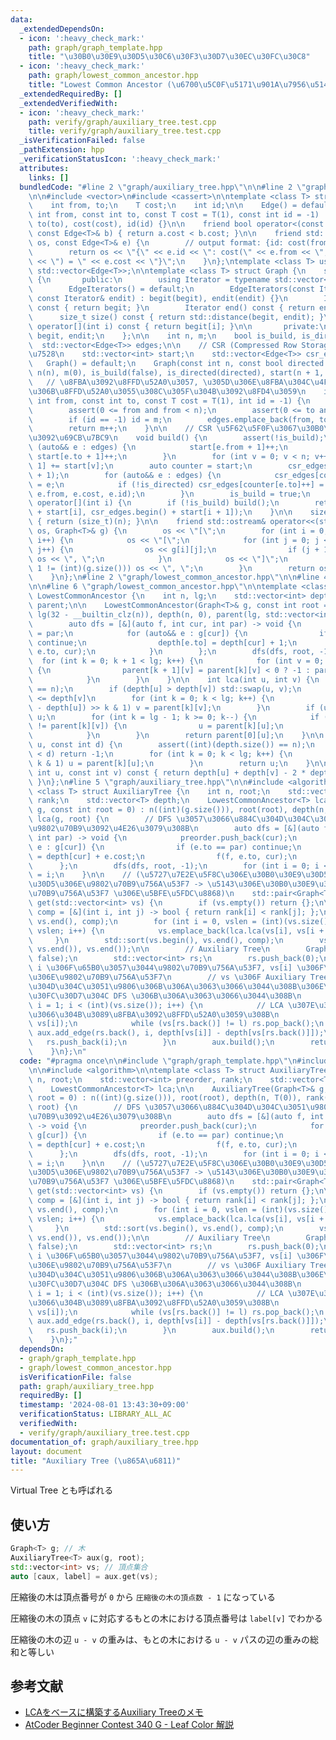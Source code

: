 ```yaml
---
data:
  _extendedDependsOn:
  - icon: ':heavy_check_mark:'
    path: graph/graph_template.hpp
    title: "\u30B0\u30E9\u30D5\u30C6\u30F3\u30D7\u30EC\u30FC\u30C8"
  - icon: ':heavy_check_mark:'
    path: graph/lowest_common_ancestor.hpp
    title: "Lowest Common Ancestor (\u6700\u5C0F\u5171\u901A\u7956\u5148)"
  _extendedRequiredBy: []
  _extendedVerifiedWith:
  - icon: ':heavy_check_mark:'
    path: verify/graph/auxiliary_tree.test.cpp
    title: verify/graph/auxiliary_tree.test.cpp
  _isVerificationFailed: false
  _pathExtension: hpp
  _verificationStatusIcon: ':heavy_check_mark:'
  attributes:
    links: []
  bundledCode: "#line 2 \"graph/auxiliary_tree.hpp\"\n\n#line 2 \"graph/graph_template.hpp\"\
    \n\n#include <vector>\n#include <cassert>\n\ntemplate <class T> struct Edge {\n\
    \    int from, to;\n    T cost;\n    int id;\n\n    Edge() = default;\n    Edge(const\
    \ int from, const int to, const T cost = T(1), const int id = -1) : from(from),\
    \ to(to), cost(cost), id(id) {}\n\n    friend bool operator<(const Edge<T>& a,\
    \ const Edge<T>& b) { return a.cost < b.cost; }\n\n    friend std::ostream& operator<<(std::ostream&\
    \ os, const Edge<T>& e) {\n        // output format: {id: cost(from, to) = cost}\n\
    \        return os << \"{\" << e.id << \": cost(\" << e.from << \", \" << e.to\
    \ << \") = \" << e.cost << \"}\";\n    }\n};\ntemplate <class T> using Edges =\
    \ std::vector<Edge<T>>;\n\ntemplate <class T> struct Graph {\n    struct EdgeIterators\
    \ {\n       public:\n        using Iterator = typename std::vector<Edge<T>>::iterator;\n\
    \        EdgeIterators() = default;\n        EdgeIterators(const Iterator& begit,\
    \ const Iterator& endit) : begit(begit), endit(endit) {}\n        Iterator begin()\
    \ const { return begit; }\n        Iterator end() const { return endit; }\n  \
    \      size_t size() const { return std::distance(begit, endit); }\n        Edge<T>&\
    \ operator[](int i) const { return begit[i]; }\n\n       private:\n        Iterator\
    \ begit, endit;\n    };\n\n    int n, m;\n    bool is_build, is_directed;\n  \
    \  std::vector<Edge<T>> edges;\n\n    // CSR (Compressed Row Storage) \u5F62\u5F0F\
    \u7528\n    std::vector<int> start;\n    std::vector<Edge<T>> csr_edges;\n\n \
    \   Graph() = default;\n    Graph(const int n, const bool directed = false) :\
    \ n(n), m(0), is_build(false), is_directed(directed), start(n + 1, 0) {}\n\n \
    \   // \u8FBA\u3092\u8FFD\u52A0\u3057, \u305D\u306E\u8FBA\u304C\u4F55\u756A\u76EE\
    \u306B\u8FFD\u52A0\u3055\u308C\u305F\u304B\u3092\u8FD4\u3059\n    int add_edge(const\
    \ int from, const int to, const T cost = T(1), int id = -1) {\n        assert(!is_build);\n\
    \        assert(0 <= from and from < n);\n        assert(0 <= to and to < n);\n\
    \        if (id == -1) id = m;\n        edges.emplace_back(from, to, cost, id);\n\
    \        return m++;\n    }\n\n    // CSR \u5F62\u5F0F\u3067\u30B0\u30E9\u30D5\
    \u3092\u69CB\u7BC9\n    void build() {\n        assert(!is_build);\n        for\
    \ (auto&& e : edges) {\n            start[e.from + 1]++;\n            if (!is_directed)\
    \ start[e.to + 1]++;\n        }\n        for (int v = 0; v < n; v++) start[v +\
    \ 1] += start[v];\n        auto counter = start;\n        csr_edges.resize(start.back()\
    \ + 1);\n        for (auto&& e : edges) {\n            csr_edges[counter[e.from]++]\
    \ = e;\n            if (!is_directed) csr_edges[counter[e.to]++] = Edge(e.to,\
    \ e.from, e.cost, e.id);\n        }\n        is_build = true;\n    }\n\n    EdgeIterators\
    \ operator[](int i) {\n        if (!is_build) build();\n        return EdgeIterators(csr_edges.begin()\
    \ + start[i], csr_edges.begin() + start[i + 1]);\n    }\n\n    size_t size() const\
    \ { return (size_t)(n); }\n\n    friend std::ostream& operator<<(std::ostream&\
    \ os, Graph<T>& g) {\n        os << \"[\";\n        for (int i = 0; i < (int)(g.size());\
    \ i++) {\n            os << \"[\";\n            for (int j = 0; j < (int)(g[i].size());\
    \ j++) {\n                os << g[i][j];\n                if (j + 1 != (int)(g[i].size()))\
    \ os << \", \";\n            }\n            os << \"]\";\n            if (i +\
    \ 1 != (int)(g.size())) os << \", \";\n        }\n        return os << \"]\";\n\
    \    }\n};\n#line 2 \"graph/lowest_common_ancestor.hpp\"\n\n#line 4 \"graph/lowest_common_ancestor.hpp\"\
    \n\n#line 6 \"graph/lowest_common_ancestor.hpp\"\n\ntemplate <class T> struct\
    \ LowestCommonAncestor {\n    int n, lg;\n    std::vector<int> depth;\n    std::vector<std::vector<int>>\
    \ parent;\n\n    LowestCommonAncestor(Graph<T>& g, const int root = 0) : n((int)(g.size())),\
    \ lg(32 - __builtin_clz(n)), depth(n, 0), parent(lg, std::vector<int>(n)) {\n\
    \        auto dfs = [&](auto f, int cur, int par) -> void {\n            parent[0][cur]\
    \ = par;\n            for (auto&& e : g[cur]) {\n                if (e.to == par)\
    \ continue;\n                depth[e.to] = depth[cur] + 1;\n                f(f,\
    \ e.to, cur);\n            }\n        };\n        dfs(dfs, root, -1);\n      \
    \  for (int k = 0; k + 1 < lg; k++) {\n            for (int v = 0; v < n; v++)\
    \ {\n                parent[k + 1][v] = parent[k][v] < 0 ? -1 : parent[k][parent[k][v]];\n\
    \            }\n        }\n    }\n\n    int lca(int u, int v) {\n        assert((int)(depth.size())\
    \ == n);\n        if (depth[u] > depth[v]) std::swap(u, v);\n        // depth[u]\
    \ <= depth[v]\n        for (int k = 0; k < lg; k++) {\n            if ((depth[v]\
    \ - depth[u]) >> k & 1) v = parent[k][v];\n        }\n        if (u == v) return\
    \ u;\n        for (int k = lg - 1; k >= 0; k--) {\n            if (parent[k][u]\
    \ != parent[k][v]) {\n                u = parent[k][u];\n                v = parent[k][v];\n\
    \            }\n        }\n        return parent[0][u];\n    }\n\n    int level_ancestor(int\
    \ u, const int d) {\n        assert((int)(depth.size()) == n);\n        if (depth[u]\
    \ < d) return -1;\n        for (int k = 0; k < lg; k++) {\n            if (d >>\
    \ k & 1) u = parent[k][u];\n        }\n        return u;\n    }\n\n    int distance(const\
    \ int u, const int v) const { return depth[u] + depth[v] - 2 * depth[lca(u, v)];\
    \ }\n};\n#line 5 \"graph/auxiliary_tree.hpp\"\n\n#include <algorithm>\n\ntemplate\
    \ <class T> struct AuxiliaryTree {\n    int n, root;\n    std::vector<int> preorder,\
    \ rank;\n    std::vector<T> depth;\n    LowestCommonAncestor<T> lca;\n\n    AuxiliaryTree(Graph<T>&\
    \ g, const int root = 0) : n((int)(g.size())), root(root), depth(n, T(0)), rank(n),\
    \ lca(g, root) {\n        // DFS \u3057\u3066\u884C\u304D\u304C\u3051\u9806\u306B\
    \u9802\u70B9\u3092\u4E26\u3079\u308B\n        auto dfs = [&](auto f, int cur,\
    \ int par) -> void {\n            preorder.push_back(cur);\n            for (auto&&\
    \ e : g[cur]) {\n                if (e.to == par) continue;\n                depth[e.to]\
    \ = depth[cur] + e.cost;\n                f(f, e.to, cur);\n            }\n  \
    \      };\n        dfs(dfs, root, -1);\n        for (int i = 0; i < n; i++) rank[preorder[i]]\
    \ = i;\n    }\n\n    // (\u5727\u7E2E\u5F8C\u306E\u30B0\u30E9\u30D5, \u30B0\u30E9\
    \u30D5\u306E\u9802\u70B9\u756A\u53F7 -> \u5143\u306E\u30B0\u30E9\u30D5\u306E\u9802\
    \u70B9\u756A\u53F7 \u306E\u5BFE\u5FDC\u8868)\n    std::pair<Graph<T>, std::vector<int>>\
    \ get(std::vector<int> vs) {\n        if (vs.empty()) return {};\n\n        auto\
    \ comp = [&](int i, int j) -> bool { return rank[i] < rank[j]; };\n        std::sort(vs.begin(),\
    \ vs.end(), comp);\n        for (int i = 0, vslen = (int)(vs.size()); i + 1 <\
    \ vslen; i++) {\n            vs.emplace_back(lca.lca(vs[i], vs[i + 1]));\n   \
    \     }\n        std::sort(vs.begin(), vs.end(), comp);\n        vs.erase(unique(vs.begin(),\
    \ vs.end()), vs.end());\n\n        // Auxiliary Tree\n        Graph<T> aux(vs.size(),\
    \ false);\n        std::vector<int> rs;\n        rs.push_back(0);\n\n        //\
    \ i \u306F\u65B0\u3057\u3044\u9802\u70B9\u756A\u53F7, vs[i] \u306F\u3082\u3068\
    \u306E\u9802\u70B9\u756A\u53F7\n        // vs \u306F Auxiliary Tree \u306E\u884C\
    \u304D\u304C\u3051\u9806\u306B\u306A\u3063\u3066\u3044\u308B\u306E\u3067\u30EB\
    \u30FC\u30D7\u304C DFS \u306B\u306A\u3063\u3066\u3044\u308B\n        for (int\
    \ i = 1; i < (int)(vs.size()); i++) {\n            // LCA \u307E\u3067\u9061\u3063\
    \u3066\u304B\u3089\u8FBA\u3092\u8FFD\u52A0\u3059\u308B\n            int l = lca.lca(vs[rs.back()],\
    \ vs[i]);\n            while (vs[rs.back()] != l) rs.pop_back();\n           \
    \ aux.add_edge(rs.back(), i, depth[vs[i]] - depth[vs[rs.back()]]);\n         \
    \   rs.push_back(i);\n        }\n        aux.build();\n        return {aux, vs};\n\
    \    }\n};\n"
  code: "#pragma once\n\n#include \"graph/graph_template.hpp\"\n#include \"graph/lowest_common_ancestor.hpp\"\
    \n\n#include <algorithm>\n\ntemplate <class T> struct AuxiliaryTree {\n    int\
    \ n, root;\n    std::vector<int> preorder, rank;\n    std::vector<T> depth;\n\
    \    LowestCommonAncestor<T> lca;\n\n    AuxiliaryTree(Graph<T>& g, const int\
    \ root = 0) : n((int)(g.size())), root(root), depth(n, T(0)), rank(n), lca(g,\
    \ root) {\n        // DFS \u3057\u3066\u884C\u304D\u304C\u3051\u9806\u306B\u9802\
    \u70B9\u3092\u4E26\u3079\u308B\n        auto dfs = [&](auto f, int cur, int par)\
    \ -> void {\n            preorder.push_back(cur);\n            for (auto&& e :\
    \ g[cur]) {\n                if (e.to == par) continue;\n                depth[e.to]\
    \ = depth[cur] + e.cost;\n                f(f, e.to, cur);\n            }\n  \
    \      };\n        dfs(dfs, root, -1);\n        for (int i = 0; i < n; i++) rank[preorder[i]]\
    \ = i;\n    }\n\n    // (\u5727\u7E2E\u5F8C\u306E\u30B0\u30E9\u30D5, \u30B0\u30E9\
    \u30D5\u306E\u9802\u70B9\u756A\u53F7 -> \u5143\u306E\u30B0\u30E9\u30D5\u306E\u9802\
    \u70B9\u756A\u53F7 \u306E\u5BFE\u5FDC\u8868)\n    std::pair<Graph<T>, std::vector<int>>\
    \ get(std::vector<int> vs) {\n        if (vs.empty()) return {};\n\n        auto\
    \ comp = [&](int i, int j) -> bool { return rank[i] < rank[j]; };\n        std::sort(vs.begin(),\
    \ vs.end(), comp);\n        for (int i = 0, vslen = (int)(vs.size()); i + 1 <\
    \ vslen; i++) {\n            vs.emplace_back(lca.lca(vs[i], vs[i + 1]));\n   \
    \     }\n        std::sort(vs.begin(), vs.end(), comp);\n        vs.erase(unique(vs.begin(),\
    \ vs.end()), vs.end());\n\n        // Auxiliary Tree\n        Graph<T> aux(vs.size(),\
    \ false);\n        std::vector<int> rs;\n        rs.push_back(0);\n\n        //\
    \ i \u306F\u65B0\u3057\u3044\u9802\u70B9\u756A\u53F7, vs[i] \u306F\u3082\u3068\
    \u306E\u9802\u70B9\u756A\u53F7\n        // vs \u306F Auxiliary Tree \u306E\u884C\
    \u304D\u304C\u3051\u9806\u306B\u306A\u3063\u3066\u3044\u308B\u306E\u3067\u30EB\
    \u30FC\u30D7\u304C DFS \u306B\u306A\u3063\u3066\u3044\u308B\n        for (int\
    \ i = 1; i < (int)(vs.size()); i++) {\n            // LCA \u307E\u3067\u9061\u3063\
    \u3066\u304B\u3089\u8FBA\u3092\u8FFD\u52A0\u3059\u308B\n            int l = lca.lca(vs[rs.back()],\
    \ vs[i]);\n            while (vs[rs.back()] != l) rs.pop_back();\n           \
    \ aux.add_edge(rs.back(), i, depth[vs[i]] - depth[vs[rs.back()]]);\n         \
    \   rs.push_back(i);\n        }\n        aux.build();\n        return {aux, vs};\n\
    \    }\n};"
  dependsOn:
  - graph/graph_template.hpp
  - graph/lowest_common_ancestor.hpp
  isVerificationFile: false
  path: graph/auxiliary_tree.hpp
  requiredBy: []
  timestamp: '2024-08-01 13:43:30+09:00'
  verificationStatus: LIBRARY_ALL_AC
  verifiedWith:
  - verify/graph/auxiliary_tree.test.cpp
documentation_of: graph/auxiliary_tree.hpp
layout: document
title: "Auxiliary Tree (\u865A\u6811)"
---
```


Virtual Tree とも呼ばれる

## 使い方

```cpp
Graph<T> g; // 木
AuxiliaryTree<T> aux(g, root);
std::vector<int> vs; // 頂点集合
auto [caux, label] = aux.get(vs);
```

圧縮後の木は頂点番号が `0` から `圧縮後の木の頂点数 - 1` になっている

圧縮後の木の頂点 `v` に対応するもとの木における頂点番号は `label[v]` でわかる

圧縮後の木の辺 `u - v` の重みは、もとの木における `u - v` パスの辺の重みの総和と等しい

## 参考文献

- [LCAをベースに構築するAuxiliary Treeのメモ](https://smijake3.hatenablog.com/entry/2019/09/15/200200)
- [AtCoder Beginner Contest 340 G - Leaf Color 解説](https://atcoder.jp/contests/abc340/editorial/9249)
